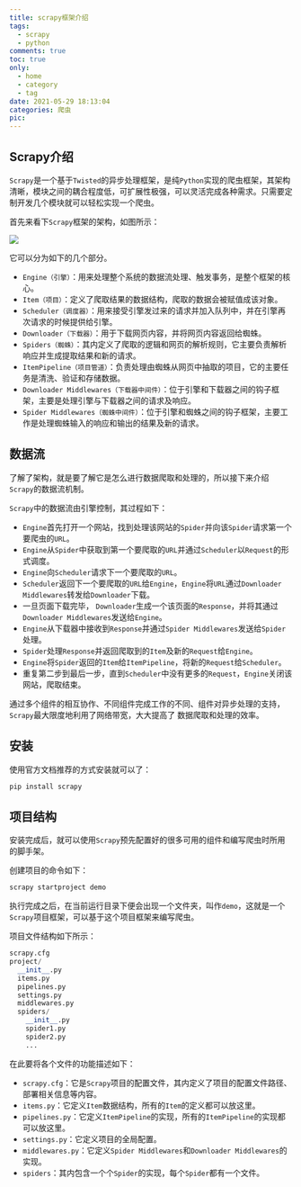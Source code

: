 ```yaml
---
title: scrapy框架介绍
tags:
  - scrapy
  - python
comments: true
toc: true
only:
  - home
  - category
  - tag
date: 2021-05-29 18:13:04
categories: 爬虫
pic:
---
```


## Scrapy介绍

`Scrapy`是一个基于`Twisted`的异步处理框架，是纯`Python`实现的爬虫框架，其架构清晰，模块之间的耦合程度低，可扩展性极强，可以灵活完成各种需求。只需要定制开发几个模块就可以轻松实现一个爬虫。

首先来看下`Scrapy`框架的架构，如图所示：

![](Screenshot_1.webp)

它可以分为如下的几个部分。

- `Engine（引擎）`：用来处理整个系统的数据流处理、触发事务，是整个框架的核心。
- `Item（项目）`：定义了爬取结果的数据结构，爬取的数据会被赋值成该对象。
- `Scheduler（调度器）`：用来接受引擎发过来的请求并加入队列中，并在引擎再次请求的时候提供给引擎。
- `Downloader（下载器）`：用于下载网页内容，并将网页内容返回给蜘蛛。
- `Spiders（蜘蛛）`：其内定义了爬取的逻辑和网页的解析规则，它主要负责解析响应并生成提取结果和新的请求。
- `ItemPipeline（项目管道）`：负责处理由蜘蛛从网页中抽取的项目，它的主要任务是清洗、验证和存储数据。
- `Downloader Middlewares（下载器中间件）`：位于引擎和下载器之间的钩子框架，主要是处理引擎与下载器之间的请求及响应。
- `Spider Middlewares（蜘蛛中间件）`：位于引擎和蜘蛛之间的钩子框架，主要工作是处理蜘蛛输入的响应和输出的结果及新的请求。

## 数据流

了解了架构，就是要了解它是怎么进行数据爬取和处理的，所以接下来介绍`Scrapy`的数据流机制。

`Scrapy`中的数据流由引擎控制，其过程如下：

- `Engine`首先打开一个网站，找到处理该网站的`Spider`并向该`Spider`请求第一个要爬虫的`URL`。
- `Engine`从`Spider`中获取到第一个要爬取的`URL`并通过`Scheduler`以`Request`的形式调度。
- `Engine`向`Scheduler`请求下一个要爬取的`URL`。
- `Scheduler`返回下一个要爬取的`URL`给`Engine`，`Engine`将`URL`通过`Downloader Middlewares`转发给`Downloader`下载。
- 一旦页面下载完毕， `Downloader`生成一个该页面的`Response`，并将其通过`Downloader Middlewares`发送给`Engine`。
- `Engine`从下载器中接收到`Response`并通过`Spider Middlewares`发送给`Spider`处理。
- `Spider`处理`Response`并返回爬取到的`Item`及新的`Request`给`Engine`。
- `Engine`将`Spider`返回的`Item`给`ItemPipeline`，将新的`Request`给`Scheduler`。
- 重复第二步到最后一步，直到`Scheduler`中没有更多的`Request`，`Engine`关闭该网站，爬取结束。

通过多个组件的相互协作、不同组件完成工作的不同、组件对异步处理的支持，`Scrapy`最大限度地利用了网络带宽，大大提高了 数据爬取和处理的效率。

## 安装

使用官方文档推荐的方式安装就可以了：

```python
pip install scrapy
```

## 项目结构

安装完成后，就可以使用`Scrapy`预先配置好的很多可用的组件和编写爬虫时所用的脚手架。

创建项目的命令如下：

```python
scrapy startproject demo
```

执行完成之后，在当前运行目录下便会出现一个文件夹，叫作`demo`，这就是一个`Scrapy`项目框架，可以基于这个项目框架来编写爬虫。

项目文件结构如下所示：

```python
scrapy.cfg 
project/ 
  __init__.py
  items.py 
  pipelines.py 
  settings.py 
  middlewares.py 
  spiders/
    __init__.py
    spider1.py
    spider2.py
    ...
```

在此要将各个文件的功能描述如下：

- `scrapy.cfg`：它是`Scrapy`项目的配置文件，其内定义了项目的配置文件路径、部署相关信息等内容。
- `items.py`：它定义`Item`数据结构，所有的`Item`的定义都可以放这里。
- `pipelines.py`：它定义`ItemPipeline`的实现，所有的`ItemPipeline`的实现都可以放这里。
- `settings.py`：它定义项目的全局配置。
- `middlewares.py`：它定义`Spider Middlewares`和`Downloader Middlewares`的实现。
- `spiders`：其内包含一个个`Spider`的实现，每个`Spider`都有一个文件。

